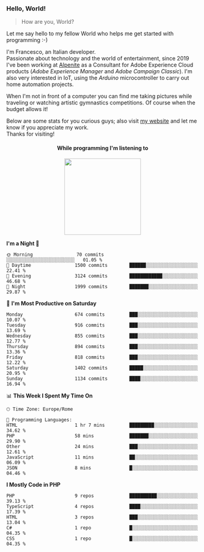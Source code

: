### Hello, World!

> How are you, World?

Let me say hello to my fellow World who helps me get started with programming :-)

I'm Francesco, an Italian developer.  
Passionate about technology and the world of entertainment, since 2019 I've been working at [Alpenite](https://www.alpenite.com) as a Consultant for Adobe Experience Cloud products (*Adobe Experience Manager* and *Adobe Campaign Classic*). I'm also very interested in IoT, using the *Arduino* microcontroller to carry out home automation projects.

When I'm not in front of a computer you can find me taking pictures while traveling or watching artistic gymnastics competitions. Of course when the budget allows it!

Below are some stats for you curious guys; also visit [my website](https://www.francescorega.eu) and let me know if you appreciate my work.  
Thanks for visiting!

<div align="center">
  <h4>While programming I'm listening to</h4>
  <a href="https://apps.francescorega.eu/now-playing/11147232609" target="_blank"><img src="https://apps.francescorega.eu/now-playing/11147232609" width="200"></a>
</div>

<!--START_SECTION:waka-->
**I'm a Night 🦉** 

```text
🌞 Morning                70 commits          ░░░░░░░░░░░░░░░░░░░░░░░░░   01.05 % 
🌆 Daytime                1500 commits        ██████░░░░░░░░░░░░░░░░░░░   22.41 % 
🌃 Evening                3124 commits        ████████████░░░░░░░░░░░░░   46.68 % 
🌙 Night                  1999 commits        ███████░░░░░░░░░░░░░░░░░░   29.87 % 
```
📅 **I'm Most Productive on Saturday** 

```text
Monday                   674 commits         ███░░░░░░░░░░░░░░░░░░░░░░   10.07 % 
Tuesday                  916 commits         ███░░░░░░░░░░░░░░░░░░░░░░   13.69 % 
Wednesday                855 commits         ███░░░░░░░░░░░░░░░░░░░░░░   12.77 % 
Thursday                 894 commits         ███░░░░░░░░░░░░░░░░░░░░░░   13.36 % 
Friday                   818 commits         ███░░░░░░░░░░░░░░░░░░░░░░   12.22 % 
Saturday                 1402 commits        █████░░░░░░░░░░░░░░░░░░░░   20.95 % 
Sunday                   1134 commits        ████░░░░░░░░░░░░░░░░░░░░░   16.94 % 
```


📊 **This Week I Spent My Time On** 

```text
🕑︎ Time Zone: Europe/Rome

💬 Programming Languages: 
HTML                     1 hr 7 mins         █████████░░░░░░░░░░░░░░░░   34.62 % 
PHP                      58 mins             ███████░░░░░░░░░░░░░░░░░░   29.90 % 
Other                    24 mins             ███░░░░░░░░░░░░░░░░░░░░░░   12.61 % 
JavaScript               11 mins             ██░░░░░░░░░░░░░░░░░░░░░░░   06.09 % 
JSON                     8 mins              █░░░░░░░░░░░░░░░░░░░░░░░░   04.46 % 
```

**I Mostly Code in PHP** 

```text
PHP                      9 repos             ██████████░░░░░░░░░░░░░░░   39.13 % 
TypeScript               4 repos             ████░░░░░░░░░░░░░░░░░░░░░   17.39 % 
HTML                     3 repos             ███░░░░░░░░░░░░░░░░░░░░░░   13.04 % 
C#                       1 repo              █░░░░░░░░░░░░░░░░░░░░░░░░   04.35 % 
CSS                      1 repo              █░░░░░░░░░░░░░░░░░░░░░░░░   04.35 % 
```




<!--END_SECTION:waka-->
